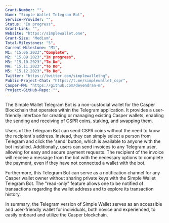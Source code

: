 ```yaml
---
Grant-Number: "",
Name: "Simple Wallet Telegram Bot",
Service-Provider: "",
Status: "In progress",
Grant-Link: "",
Website: "https://simplewallet.one",
Grant-Size: "Medium",
Total-Milestones: "5",
Current-Milestone: "M1",
M1: "15.06.2023","Complete",
M2: "15.09.2023","In progress",
M3: "15.10.2023","To Do",
M4: "15.11.2023","To Do",
M5: "15.12.2023","To Do",
Twitter: "https://twitter.com/simplewallethq",
Public-Project-Chat: "https://t.me/simplewallet_cspr",
Casper-PM: "https://github.com/devendran-m",
Project-GitHub-Repo: "",
---
```

<!--lang:en--> 
The Simple Wallet Telegram Bot is a non-custodial wallet for the Casper Blockchain that operates within the Telegram application. It provides a user-friendly interface for creating or managing existing Casper wallets, enabling the sending and receiving of CSPR coins, staking, and swapping them.

Users of the Telegram Bot can send CSPR coins without the need to know the recipient's address. Instead, they can simply select a person from Telegram and click the 'send' button, which is available to anyone with the bot installed. Additionally, users can send invoices to any Telegram user, allowing for easy and secure payment requests. The recipient of the invoice will receive a message from the bot with the necessary options to complete the payment, even if they have not connected a wallet with the bot.

Furthermore, this Telegram Bot can serve as a notification channel for any Casper wallet owner without sharing private keys with the Simple Wallet Telegram Bot. The "read-only" feature allows one to be notified of transactions regarding the wallet address and to explore its transaction history.

In summary, the Telegram version of Simple Wallet serves as an accessible and user-friendly wallet for individuals, both novice and experienced, to easily onboard and utilize the Casper blockchain.
<!--lang:es--] 
Simple Wallet Telegram Bot es una billetera sin custodia para Casper Blockchain que opera dentro de la aplicación Telegram. Proporciona una interfaz fácil de usar para crear o administrar billeteras Casper existentes, lo que permite enviar y recibir monedas CSPR, apostar e intercambiarlas.

Los usuarios de Telegram Bot pueden enviar monedas CSPR sin necesidad de conocer la dirección del destinatario. En su lugar, simplemente pueden seleccionar a una persona de Telegram y hacer clic en el botón 'enviar', que está disponible para cualquier persona con el bot instalado. Además, los usuarios pueden enviar facturas a cualquier usuario de Telegram, lo que permite solicitudes de pago fáciles y seguras. El destinatario de la factura recibirá un mensaje del bot con las opciones necesarias para completar el pago, incluso si no ha conectado una billetera con el bot.

Además, este Telegram Bot puede servir como un canal de notificación para cualquier propietario de una billetera Casper sin compartir claves privadas con el Simple Wallet Telegram Bot. La función de "solo lectura" permite recibir notificaciones de transacciones relacionadas con la dirección de la billetera y explorar su historial de transacciones.

En resumen, la versión de Telegram de Simple Wallet sirve como una billetera accesible y fácil de usar para que las personas, tanto principiantes como experimentadas, puedan incorporar y utilizar fácilmente la cadena de bloques de Casper.
<!--lang:de--] 
Der Simple Wallet Telegram Bot ist ein nicht verwahrtes Wallet für die Casper Blockchain, das innerhalb der Telegram-Anwendung betrieben wird. Es bietet eine benutzerfreundliche Oberfläche zum Erstellen oder Verwalten vorhandener Casper-Wallets und ermöglicht das Senden und Empfangen von CSPR-Münzen sowie deren Einsatz und Tausch.

Benutzer des Telegram Bot können CSPR-Coins versenden, ohne die Adresse des Empfängers kennen zu müssen. Stattdessen können sie einfach eine Person aus Telegram auswählen und auf die Schaltfläche „Senden“ klicken, die für jeden verfügbar ist, auf dem der Bot installiert ist. Darüber hinaus können Benutzer Rechnungen an jeden Telegram-Benutzer senden und so einfache und sichere Zahlungsanfragen stellen. Der Rechnungsempfänger erhält vom Bot eine Nachricht mit den notwendigen Optionen, um die Zahlung abzuschließen, auch wenn er kein Wallet mit dem Bot verbunden hat.

Darüber hinaus kann dieser Telegram Bot als Benachrichtigungskanal für jeden Casper-Wallet-Besitzer dienen, ohne private Schlüssel mit dem Simple Wallet Telegram Bot teilen zu müssen. Die „schreibgeschützte“ Funktion ermöglicht es, über Transaktionen bezüglich der Wallet-Adresse benachrichtigt zu werden und deren Transaktionsverlauf zu untersuchen.

Zusammenfassend lässt sich sagen, dass die Telegram-Version von Simple Wallet als zugängliche und benutzerfreundliche Wallet für Einzelpersonen, sowohl Anfänger als auch Erfahrene, dient, um die Casper-Blockchain einfach zu integrieren und zu nutzen.
<!--lang:fr--] 
Le Simple Wallet Telegram Bot est un portefeuille non dépositaire pour la Blockchain Casper qui fonctionne dans l'application Telegram. Il fournit une interface conviviale pour créer ou gérer des portefeuilles Casper existants, permettant l'envoi et la réception de pièces CSPR, leur jalonnement et leur échange.

Les utilisateurs du Telegram Bot peuvent envoyer des pièces CSPR sans avoir besoin de connaître l'adresse du destinataire. Au lieu de cela, ils peuvent simplement sélectionner une personne dans Telegram et cliquer sur le bouton "envoyer", qui est disponible pour toute personne ayant installé le bot. De plus, les utilisateurs peuvent envoyer des factures à n'importe quel utilisateur de Telegram, permettant des demandes de paiement simples et sécurisées. Le destinataire de la facture recevra un message du bot avec les options nécessaires pour effectuer le paiement, même s'il n'a pas connecté de portefeuille au bot.

De plus, ce Telegram Bot peut servir de canal de notification pour tout propriétaire de portefeuille Casper sans partager de clés privées avec le Simple Wallet Telegram Bot. La fonction "lecture seule" permet d'être informé des transactions concernant l'adresse du portefeuille et d'explorer son historique de transactions.

En résumé, la version Telegram de Simple Wallet sert de portefeuille accessible et convivial pour les individus, novices et expérimentés, pour facilement intégrer et utiliser la blockchain Casper.
<!--lang:pl--] 
Simple Wallet Telegram Bot to nieizolacyjny portfel dla Casper Blockchain, który działa w aplikacji Telegram. Zapewnia przyjazny dla użytkownika interfejs do tworzenia lub zarządzania istniejącymi portfelami Casper, umożliwiając wysyłanie i odbieranie monet CSPR, obstawianie i wymianę.

Użytkownicy Telegram Bota mogą wysyłać monety CSPR bez konieczności znajomości adresu odbiorcy. Zamiast tego mogą po prostu wybrać osobę z Telegramu i kliknąć przycisk „wyślij”, który jest dostępny dla każdego, kto ma zainstalowanego bota. Ponadto użytkownicy mogą wysyłać faktury do dowolnego użytkownika Telegrama, co pozwala na łatwe i bezpieczne żądania płatności. Odbiorca faktury otrzyma wiadomość od bota z niezbędnymi opcjami do zrealizowania płatności, nawet jeśli nie połączył portfela z botem.

Co więcej, ten Telegram Bot może służyć jako kanał powiadomień dla każdego właściciela portfela Casper bez udostępniania prywatnych kluczy prostemu Wallet Telegram Bot. Funkcja „tylko do odczytu” umożliwia otrzymywanie powiadomień o transakcjach dotyczących adresu portfela oraz przeglądanie jego historii transakcji.

Podsumowując, Simple Wallet w wersji Telegram służy jako dostępny i przyjazny dla użytkownika portfel dla osób, zarówno początkujących, jak i doświadczonych, do łatwego dołączania i korzystania z łańcucha bloków Casper.
<!--lang:uk--] 
Telegram Bot Simple Wallet — це гаманець без опіки для Casper Blockchain, який працює в додатку Telegram. Він надає зручний інтерфейс для створення та керування наявними гаманцями Casper, що дозволяє надсилати та отримувати монети CSPR, робити ставки та обмінювати їх.

Користувачі Telegram Bot можуть надсилати монети CSPR без необхідності знати адресу одержувача. Замість цього вони можуть просто вибрати людину з Telegram і натиснути кнопку «Надіслати», яка доступна для всіх, у кого встановлений бот. Крім того, користувачі можуть надсилати рахунки будь-якому користувачеві Telegram, що дозволяє легко та безпечно надсилати запити на оплату. Одержувач рахунку отримає повідомлення від бота з необхідними параметрами для завершення платежу, навіть якщо він не підключив гаманець до бота.

Крім того, цей Telegram Bot може служити каналом сповіщень для будь-якого власника гаманця Casper, не передаючи особисті ключі Telegram Botu Simple Wallet. Функція «тільки для читання» дозволяє отримувати сповіщення про транзакції щодо адреси гаманця та досліджувати історію його транзакцій.

Підсумовуючи, версія Telegram Simple Wallet є доступним і зручним гаманцем для людей, як новачків, так і досвідчених, щоб легко підключатися та використовувати блокчейн Casper.
[!--lang:*-->  
